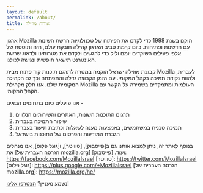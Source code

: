 ```yaml
---
layout: default
permalink: /about/
title: אודות מוזילה
---
```


ארגון Mozilla הוקם בשנת 1998 כדי לקדם את הפיתוח של טכנולוגיות הרשת השונות עם חדשנות ופתיחות. כיום קיימת סביב הארגון קהילה חובקת עולם, חיה ותוססת של אלפי פעילים השוקדים יומם וליל כדי להגשים ולקדם את מטרותינו ולדאוג שרשת האינטרנט תישאר חופשית ונגישה לכולנו. 

קבוצת מוזילה ישראל הוקמה במטרה לתרגם תוכנות קוד פתוח מבית Mozilla לעברית, ולהוות נקודת תמיכה בקהל המקומי. עם הזמן הקבוצה גדלה והתפתחה וכך גם הקהילה המקומית שלנו. אנו חלק מקהילת Mozilla העולמית ומתמקדים בשמירה על הקשר עם הקהל המקומי.

אנו פועלים כיום בתחומים הבאים -

1.    תרגום התוכנות השונות, האתרים והשירותים הנלווים
2.    שיפור התמיכה בעברית
3.    תמיכה טכנית במשתמשים, באמצעות מענה לשאלות וכתיבת תיעוד בעברית
4.    הגברת המודעות והפרסום של התוכנות בישראל

בנוסף לאתר זה, ניתן למצוא אותנו גם ב[פייסבוק], [טוויטר], ו[גוגל פלוס], אנו מנהלים את [הגרסה העברית של mozilla.org] ועוד. 
[פייסבוק]: https://facebook.com/MozillaIsrael
[טוויטר]: https://twitter.com/MozillaIsrael
[גוגל פלוס]: https://plus.google.com/+MozillaIsrael
[הגרסה העברית של mozilla.org]: https://mozilla.org/he/


נשמע מעניין? [הצטרפו אלינו]!

[הצטרפו אלינו]: {{site.baseurl}}get-involved/
